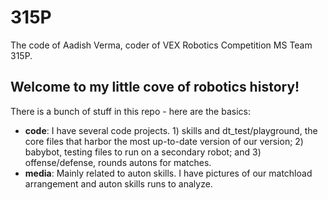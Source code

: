 # 315P
The code of Aadish Verma, coder of VEX Robotics Competition MS Team 315P.
## Welcome to my little cove of robotics history!
There is a bunch of stuff in this repo - here are the basics:

* **code**: I have several code projects. 1) skills and dt_test/playground, the core files that harbor the most up-to-date version of our version; 2) babybot, testing files to run on a secondary robot; and 3) offense/defense, rounds autons for matches.
* **media**: Mainly related to auton skills. I have pictures of our matchload arrangement and auton skills runs to analyze.